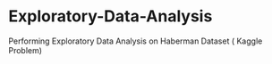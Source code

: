 # Exploratory-Data-Analysis
Performing Exploratory Data Analysis on Haberman Dataset ( Kaggle Problem)
